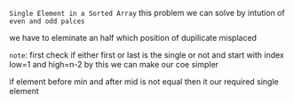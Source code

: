 `Single Element in a Sorted Array`
this problem we can solve by intution of `even and odd palces`

we have to eleminate an half which position of dupilicate misplaced

`note`:
    first check if either first or last is the single or not and
    start with index low=1 and high=n-2 by this we can make our coe simpler

if element before min and after mid is not equal then it our required single element
